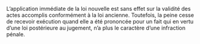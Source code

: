 L’application immédiate de la loi nouvelle est sans effet sur la validité des actes accomplis conformément à la loi ancienne.
Toutefois, la peine cesse de recevoir exécution quand elle a été prononcée pour un fait qui en vertu d’une loi postérieure au jugement, n’a plus le caractère d’une infraction pénale.